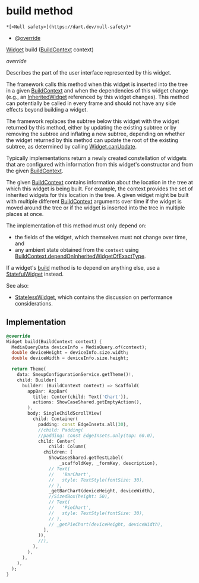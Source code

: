 


# build method




    *[<Null safety>](https://dart.dev/null-safety)*



- @[override](https://api.flutter.dev/flutter/dart-core/override-constant.html)

[Widget](https://api.flutter.dev/flutter/widgets/Widget-class.html) build
([BuildContext](https://api.flutter.dev/flutter/widgets/BuildContext-class.html) context)

_override_



<p>Describes the part of the user interface represented by this widget.</p>
<p>The framework calls this method when this widget is inserted into the tree
in a given <a href="https://api.flutter.dev/flutter/widgets/BuildContext-class.html">BuildContext</a> and when the dependencies of this widget change
(e.g., an <a href="https://api.flutter.dev/flutter/widgets/InheritedWidget-class.html">InheritedWidget</a> referenced by this widget changes). This
method can potentially be called in every frame and should not have any side
effects beyond building a widget.</p>
<p>The framework replaces the subtree below this widget with the widget
returned by this method, either by updating the existing subtree or by
removing the subtree and inflating a new subtree, depending on whether the
widget returned by this method can update the root of the existing
subtree, as determined by calling <a href="https://api.flutter.dev/flutter/widgets/Widget/canUpdate.html">Widget.canUpdate</a>.</p>
<p>Typically implementations return a newly created constellation of widgets
that are configured with information from this widget's constructor and
from the given <a href="https://api.flutter.dev/flutter/widgets/BuildContext-class.html">BuildContext</a>.</p>
<p>The given <a href="https://api.flutter.dev/flutter/widgets/BuildContext-class.html">BuildContext</a> contains information about the location in the
tree at which this widget is being built. For example, the context
provides the set of inherited widgets for this location in the tree. A
given widget might be built with multiple different <a href="https://api.flutter.dev/flutter/widgets/BuildContext-class.html">BuildContext</a>
arguments over time if the widget is moved around the tree or if the
widget is inserted into the tree in multiple places at once.</p>
<p>The implementation of this method must only depend on:</p>
<ul>
<li>the fields of the widget, which themselves must not change over time,
and</li>
<li>any ambient state obtained from the <code>context</code> using
<a href="https://api.flutter.dev/flutter/widgets/BuildContext/dependOnInheritedWidgetOfExactType.html">BuildContext.dependOnInheritedWidgetOfExactType</a>.</li>
</ul>
<p>If a widget's <a href="../../smeup_screens_test_chart_screen/ChartScreen/build.md">build</a> method is to depend on anything else, use a
<a href="https://api.flutter.dev/flutter/widgets/StatefulWidget-class.html">StatefulWidget</a> instead.</p>
<p>See also:</p>
<ul>
<li><a href="https://api.flutter.dev/flutter/widgets/StatelessWidget-class.html">StatelessWidget</a>, which contains the discussion on performance considerations.</li>
</ul>



## Implementation

```dart
@override
Widget build(BuildContext context) {
  MediaQueryData deviceInfo = MediaQuery.of(context);
  double deviceHeight = deviceInfo.size.width;
  double deviceWidth = deviceInfo.size.height;

  return Theme(
    data: SmeupConfigurationService.getTheme()!,
    child: Builder(
      builder: (BuildContext context) => Scaffold(
        appBar: AppBar(
          title: Center(child: Text('Chart')),
          actions: ShowCaseShared.getEmptyAction(),
        ),
        body: SingleChildScrollView(
          child: Container(
            padding: const EdgeInsets.all(30),
            //child: Padding(
            //padding: const EdgeInsets.only(top: 60.0),
            child: Center(
                child: Column(
              children: [
                ShowCaseShared.getTestLabel(
                    _scaffoldKey, _formKey, description),
                // Text(
                //   'BarChart',
                //   style: TextStyle(fontSize: 30),
                // ),
                _getBarChart(deviceHeight, deviceWidth),
                //SizedBox(height: 50),
                // Text(
                //   'PieChart',
                //   style: TextStyle(fontSize: 30),
                // ),
                // _getPieChart(deviceHeight, deviceWidth),
              ],
            )),
            //),
          ),
        ),
      ),
    ),
  );
}
```








